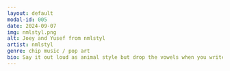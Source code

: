 ```yaml
---
layout: default
modal-id: 005
date: 2024-09-07
img: nmlstyl.png
alt: Joey and Yusef from nmlstyl
artist: nmlstyl
genre: chip music / pop art
bio: Say it out loud as animal style but drop the vowels when you write it out. ηmlstyl is joey mariano's audio visual project [electronic Music • guitar • graffiti • code • pixelArt]. The live show combines chip/synth/vapor-wave, surf rock, techno, instrumental hip hop, and retro 80s textures. Influenced by video game soundtracks, jazz professionals, and DIY punk, their performances offer a mix of nostalgic and contemporary sounds. Live, the electronic beats are replaced by Yusef Kelliebrew's powerful and dynamic drumming. Watch out for covers of popular songs with parts replaced by a game console. Expect lots of original music utilizing 90s puzzle game samples, reinvented Pac-Man-style sound effects, Joey-style improvisation, retro guitar tones, and lush synth bass patches.
---
```


